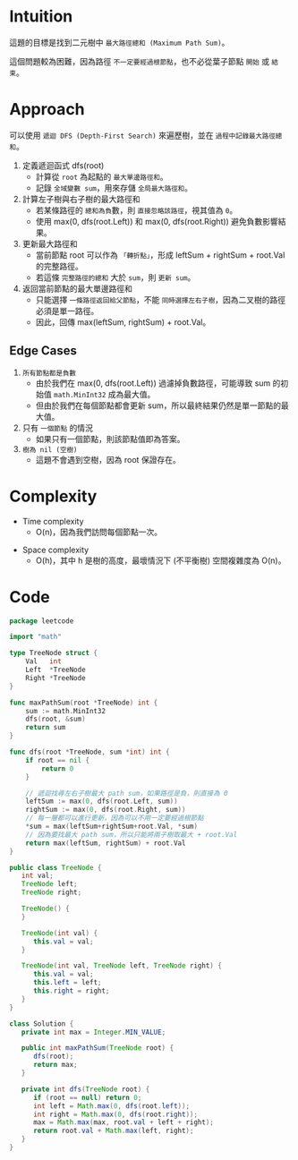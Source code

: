 # Intuition

這題的目標是找到二元樹中 `最大路徑總和 (Maximum Path Sum)`。

這個問題較為困難，因為路徑 `不一定要經過根節點`，也不必從葉子節點 `開始` 或 `結束`。
<!-- Describe your first thoughts on how to solve this problem. -->

# Approach

可以使用 `遞迴 DFS (Depth-First Search)` 來遍歷樹，並在 `過程中記錄最大路徑總和`。

1. 定義遞迴函式 dfs(root)
    - 計算從 `root` 為起點的 `最大單邊路徑和`。
    - 記錄 `全域變數 sum`，用來存儲 `全局最大路徑和`。
2. 計算左子樹與右子樹的最大路徑和
    - 若某條路徑的 `總和為負`數，則 `直接忽略該路徑`，視其值為 `0`。
    - 使用 max(0, dfs(root.Left)) 和 max(0, dfs(root.Right)) 避免負數影響結果。
3. 更新最大路徑和
    - 當前節點 root 可以作為 `「轉折點」`，形成 leftSum + rightSum + root.Val 的完整路徑。
    - 若這條 `完整路徑的總和` 大於 `sum`，則 `更新 sum`。
4. 返回當前節點的最大單邊路徑和
    - 只能選擇 `一條路徑返回給父節點`，不能 `同時選擇左右子樹`，因為二叉樹的路徑必須是單一路徑。
    - 因此，回傳 max(leftSum, rightSum) + root.Val。

## Edge Cases

1. `所有節點都是負數`
    - 由於我們在 max(0, dfs(root.Left)) 過濾掉負數路徑，可能導致 sum 的初始值 `math.MinInt32` 成為最大值。
    - 但由於我們在每個節點都會更新 sum，所以最終結果仍然是單一節點的最大值。
2. 只有 `一個節點` 的情況
    - 如果只有一個節點，則該節點值即為答案。
3. `樹為 nil (空樹)`
    - 這題不會遇到空樹，因為 root 保證存在。

<!-- Describe your approach to solving the problem. -->

# Complexity

- Time complexity
    - O(n)，因為我們訪問每個節點一次。

<!-- Add your time complexity here, e.g. $$O(n)$$ -->

- Space complexity
    - O(h)，其中 h 是樹的高度，最壞情況下 (不平衡樹) 空間複雜度為 O(n)。

<!-- Add your space complexity here, e.g. $$O(n)$$ -->

# Code

```go
package leetcode

import "math"

type TreeNode struct {
	Val   int
	Left  *TreeNode
	Right *TreeNode
}

func maxPathSum(root *TreeNode) int {
	sum := math.MinInt32
	dfs(root, &sum)
	return sum
}

func dfs(root *TreeNode, sum *int) int {
	if root == nil {
		return 0
	}

	// 遞迴找尋左右子樹最大 path sum，如果路徑是負，則直接為 0
	leftSum := max(0, dfs(root.Left, sum))
	rightSum := max(0, dfs(root.Right, sum))
	// 每一層都可以進行更新，因為可以不用一定要經過根節點
	*sum = max(leftSum+rightSum+root.Val, *sum)
	// 因為要找最大 path sum，所以只能將兩子樹取最大 + root.Val
	return max(leftSum, rightSum) + root.Val
}
```

```java
public class TreeNode {
   int val;
   TreeNode left;
   TreeNode right;

   TreeNode() {
   }

   TreeNode(int val) {
      this.val = val;
   }

   TreeNode(int val, TreeNode left, TreeNode right) {
      this.val = val;
      this.left = left;
      this.right = right;
   }
}

class Solution {
   private int max = Integer.MIN_VALUE;

   public int maxPathSum(TreeNode root) {
      dfs(root);
      return max;
   }

   private int dfs(TreeNode root) {
      if (root == null) return 0;
      int left = Math.max(0, dfs(root.left));
      int right = Math.max(0, dfs(root.right));
      max = Math.max(max, root.val + left + right);
      return root.val + Math.max(left, right);
   }
}
```